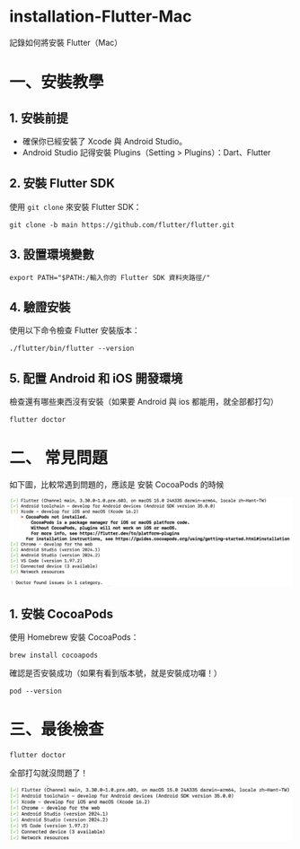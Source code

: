 # installation-Flutter-Mac
記錄如何將安裝 Flutter（Mac）

# 一、安裝教學

## 1. 安裝前提
- 確保你已經安裝了 Xcode 與 Android Studio。
- Android Studio 記得安裝 Plugins（Setting > Plugins）：Dart、Flutter

## 2. 安裝 Flutter SDK
使用 `git clone` 來安裝 Flutter SDK：

```
git clone -b main https://github.com/flutter/flutter.git
```

## 3. 設置環境變數
```
export PATH="$PATH:/輸入你的 Flutter SDK 資料夾路徑/"
```

## 4. 驗證安裝
使用以下命令檢查 Flutter 安裝版本：
```
./flutter/bin/flutter --version
```

## 5. 配置 Android 和 iOS 開發環境
檢查還有哪些東西沒有安裝（如果要 Android 與 ios 都能用，就全部都打勾）
```
flutter doctor
```

# 二、 常見問題
如下圖，比較常遇到問題的，應該是 安裝 CocoaPods 的時候

![CocoaPods.png](./CocoaPods.png)

## 1. 安裝 CocoaPods

使用 Homebrew 安裝 CocoaPods：
```
brew install cocoapods
```

確認是否安裝成功（如果有看到版本號，就是安裝成功囉！）

```
pod --version
```

# 三、最後檢查
```
flutter doctor
```

全部打勾就沒問題了！

![Installation Finish](./installation%20finish.png)

